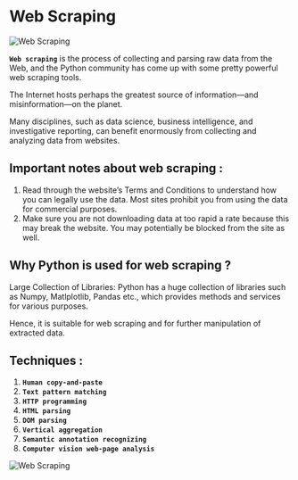 # Web Scraping

![Web Scraping](https://files.realpython.com/media/Python-Basics-Chapter-on-Web-Scraping_Watermarked.ad1bb89e800b.jpg)

**`Web scraping`** is the process of collecting and parsing raw data from the Web, and the Python community has come up with some pretty powerful web scraping tools.

The Internet hosts perhaps the greatest source of information—and misinformation—on the planet.

Many disciplines, such as data science, business intelligence, and investigative reporting, can benefit enormously from collecting and analyzing data from websites.

## Important notes about web scraping :

1. Read through the website’s Terms and Conditions to understand how you can legally use the data. Most sites prohibit you from using the data for commercial purposes.
2. Make sure you are not downloading data at too rapid a rate because this may break the website. You may potentially be blocked from the site as well.

## Why Python is used for web scraping ?

Large Collection of Libraries: Python has a huge collection of libraries such as Numpy, Matlplotlib, Pandas etc., which provides methods and services for various purposes.

Hence, it is suitable for web scraping and for further manipulation of extracted data.

## Techniques :

1. **`Human copy-and-paste`**
2. **`Text pattern matching`**
3. **`HTTP programming`**
4. **`HTML parsing`**
5. **`DOM parsing`**
6. **`Vertical aggregation`**
7. **`Semantic annotation recognizing`**
8. **`Computer vision web-page analysis`**

![Web Scraping](https://editor.analyticsvidhya.com/uploads/75676cover.jfif)